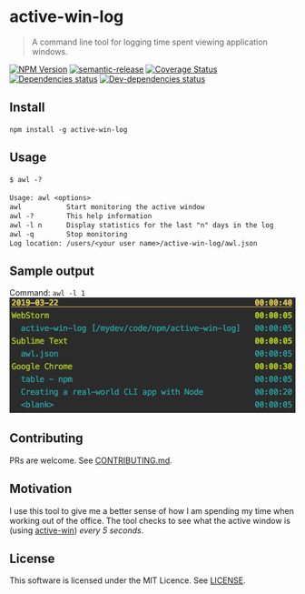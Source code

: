 
# active-win-log

> A command line tool for logging time spent viewing application windows.

<!--[]-->

<!--[RM_BADGES]-->
[![NPM Version](https://img.shields.io/npm/v/active-win-log.svg?style=flat-square)](http://npm.im/active-win-log)
[![semantic-release](https://img.shields.io/badge/%20%20%F0%9F%93%A6%F0%9F%9A%80-semantic--release-e10079.svg)](https://github.com/semantic-release/semantic-release)
[![Coverage Status](https://coveralls.io/repos/github/uglow/active-win-log/badge.svg?branch=master)](https://coveralls.io/github/uglow/active-win-log?branch=master)
[![Dependencies status](https://david-dm.org/uglow/active-win-log/status.svg?theme=shields.io)](https://david-dm.org/uglow/active-win-log#info=dependencies)
[![Dev-dependencies status](https://david-dm.org/uglow/active-win-log/dev-status.svg?theme=shields.io)](https://david-dm.org/uglow/active-win-log#info=devDependencies)


## Install

    npm install -g active-win-log


<!--[]-->

## Usage

```
$ awl -?

Usage: awl <options>
awl           Start monitoring the active window
awl -?        This help information
awl -l n      Display statistics for the last "n" days in the log
awl -q        Stop monitoring
Log location: /users/<your user name>/active-win-log/awl.json

```

## Sample output
Command: `awl -l 1`
![screen shot](screenshot.png)

## Contributing

PRs are welcome. See [CONTRIBUTING.md](CONTRIBUTING.md).

## Motivation

I use this tool to give me a better sense of how I am spending my time when working out of the office. The tool checks
to see what the active window is (using [active-win](https://www.npmjs.com/package/active-win)) _every 5 seconds_. 

## License

This software is licensed under the MIT Licence. See [LICENSE](LICENSE).


